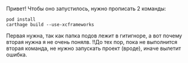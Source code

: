 Привет! Чтобы оно запустилось, нужно прописать 2 команды:

```
pod install
carthage build --use-xcframeworks
```

Первая нужна, так как папка подов лежит в гитигноре, а вот почему вторая нужна я не очень понялв.
!!До тех пор, пока не выполнится вторая команда, не нужно запускать проект (вроде), иначе вылетит ошибка. 
